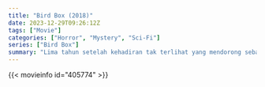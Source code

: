 ```yaml
---
title: "Bird Box (2018)"
date: 2023-12-29T09:26:12Z
tags: ["Movie"]
categories: ["Horror", "Mystery", "Sci-Fi"]
series: ["Bird Box"]
summary: "Lima tahun setelah kehadiran tak terlihat yang mendorong sebagian besar masyarakat untuk bunuh diri, seorang ibu dan kedua anaknya berusaha mati-matian untuk mencapai keselamatan."
---
```


<mux-player stream-type="on-demand"
src="https://kp3d-my.sharepoint.com/personal/ryoo_kp3d_onmicrosoft_com/_layouts/15/download.aspx?share=EXujTK1NuiZCgjaAgsHQqFsBFpXQl8xJAHqHre7oophC-g" prefer-playback="mse" controls>

</mux-player>


{{< movieinfo id="405774" >}}

<script src="https://cdn.jsdelivr.net/npm/@mux/mux-player"></script>

 <script type="application/ld+json ">
{
"@context": "https://schema.org/",
"@type": "VideoObject",
"name": "Bird Box (2018)",
"contentUrl": "https://stream.mux.com/xTzaJQASKPsPhZg4ZsDWN8WzvFl002gEptpTxvuQflpc.m3u8",
"thumbnailUrl": "https://www.themoviedb.org/t/p/original/7MQVmsC7i6Z5tnKxQC62zBKU3Dx.jpg?width=314&fit_mode=preserve&time=25",
"uploadDate": "2023-12-18T18:45:11Z",
}

</script>